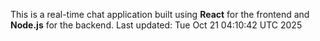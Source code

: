 This is a real-time chat application built using **React** for the frontend and **Node.js** for the backend.
Last updated: Tue Oct 21 04:10:42 UTC 2025
